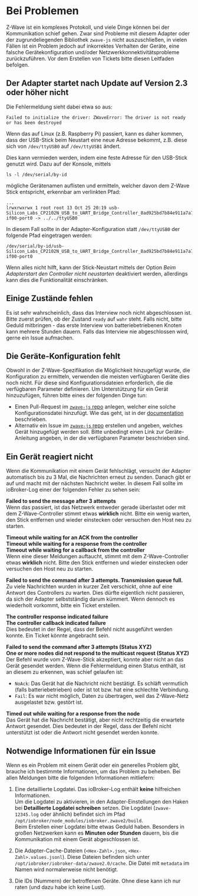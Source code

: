 # Bei Problemen

Z-Wave ist ein komplexes Protokoll, und viele Dinge können bei der Kommunikation schief gehen. Zwar sind Probleme mit diesem Adapter oder der zugrundeliegenden Bibliothek `zwave-js` nicht auszuschließen, in vielen Fällen ist ein Problem jedoch auf inkorrektes Verhalten der Geräte, eine falsche Gerätekonfiguration und/oder Netzwerkkonnektivitätsprobleme zurückzuführen. Vor dem Erstellen von Tickets bitte diesen Leitfaden befolgen.

## Der Adapter startet nach Update auf Version 2.3 oder höher nicht

Die Fehlermeldung sieht dabei etwa so aus:

```
Failed to initialize the driver: ZWaveError: The driver is not ready or has been destroyed
```

Wenn das auf Linux (z.B. Raspberry Pi) passiert, kann es daher kommen, dass der USB-Stick beim Neustart eine neue Adresse bekommt, z.B. diese sich von `/dev/ttyUSB0` auf `/dev/ttyUSB1` ändert.

Dies kann vermieden werden, indem eine feste Adresse für den USB-Stick genutzt wird. Dazu auf der Konsole, mittels

```
ls -l /dev/serial/by-id
```

mögliche Gerätenamen auflisten und ermitteln, welcher davon dem Z-Wave Stick entspricht, erkennbar am verlinkten Pfad:

```
...
lrwxrwxrwx 1 root root 13 Oct 25 20:19 usb-Silicon_Labs_CP2102N_USB_to_UART_Bridge_Controller_8ad925bd7b84e911a7a7a1d6217343c2-if00-port0 -> ../../ttyUSB0
```

In diesem Fall sollte in der Adapter-Konfiguration statt `/dev/ttyUSB0` der folgende Pfad eingetragen werden:

```
/dev/serial/by-id/usb-Silicon_Labs_CP2102N_USB_to_UART_Bridge_Controller_8ad925bd7b84e911a7a7a1d6217343c2-if00-port0
```

Wenn alles nicht hilft, kann der Stick-Neustart mittels der Option _Beim Adapterstart den Controller nicht neustarten_ deaktiviert werden, allerdings kann dies die Funktionalität einschränken.

## Einige Zustände fehlen

Es ist sehr wahrscheinlich, dass das Interview noch nicht abgeschlossen ist. Bitte zuerst prüfen, ob der Zustand `ready` auf `wahr` steht. Falls nicht, bitte Geduld mitbringen - das erste Interview von batteriebetriebenen Knoten kann mehrere Stunden dauern. Falls das Interview nie abgeschlossen wird, gerne ein Issue aufmachen.

## Die Geräte-Konfiguration fehlt

Obwohl in der Z-Wave-Spezifikation die Möglichkeit hinzugefügt wurde, die Konfiguration zu ermitteln, verwenden die meisten verfügbaren Geräte dies noch nicht. Für diese sind Konfigurationsdateien erforderlich, die die verfügbaren Parameter definieren. Um Unterstützung für ein Gerät hinzuzufügen, führen bitte eines der folgenden Dinge tun:

-   Einen Pull-Request im [`zwave-js` repo](https://github.com/AlCalzone/node-zwave-js) anlegen, welcher eine solche Konfigurationsdatei hinzufügt. Wie das geht, ist in der [documentation](https://alcalzone.github.io/node-zwave-js/#/development/config-files) beschrieben.
-   Alternativ ein Issue im [`zwave-js` repo](https://github.com/AlCalzone/node-zwave-js) erstellen und angeben, welches Gerät hinzugefügt werden soll. Bitte unbedingt einen Link zur Geräte-Anleitung angeben, in der die verfügbaren Parameter beschrieben sind.

## Ein Gerät reagiert nicht

Wenn die Kommunikation mit einem Gerät fehlschlägt, versucht der Adapter automatisch bis zu 3 Mal, die Nachrichten erneut zu senden. Danach gibt er auf und macht mit der nächsten Nachricht weiter. In diesem Fall sollte im ioBroker-Log einer der folgenden Fehler zu sehen sein:

**Failed to send the message after 3 attempts**  
Wenn das passiert, ist das Netzwerk entweder gerade überlastet oder mit dem Z-Wave-Controller stimmt etwas **wirklich** nicht. Bitte ein wenig warten, den Stick entfernen und wieder einstecken oder versuchen den Host neu zu starten.

**Timeout while waiting for an ACK from the controller**  
**Timeout while waiting for a response from the controller**  
**Timeout while waiting for a callback from the controller**  
Wenn eine dieser Meldungen auftaucht, stimmt mit dem Z-Wave-Controller etwas **wirklich** nicht. Bitte den Stick entfernen und wieder einstecken oder versuchen den Host neu zu starten.

**Failed to send the command after 3 attempts. Transmission queue full.**  
Zu viele Nachrichten wurden in kurzer Zeit verschickt, ohne auf eine Antwort des Controllers zu warten. Dies dürfte eigentlich nicht passieren, da sich der Adapter selbstständig darum kümmert. Wenn dennoch es wiederholt vorkommt, bitte ein Ticket erstellen.

**The controller response indicated failure**  
**The controller callback indicated failure**  
Dies bedeutet in der Regel, dass der Befehl nicht ausgeführt werden konnte. Ein Ticket könnte angebracht sein.

**Failed to send the command after 3 attempts (Status XYZ)**  
**One or more nodes did not respond to the multicast request (Status XYZ)**  
Der Befehl wurde vom Z-Wave-Stick akzeptiert, konnte aber nicht an das Gerät gesendet werden. Wenn die Fehlermeldung einen Status enthält, ist an diesem zu erkennen, was schief gelaufen ist:

-   `NoAck`: Das Gerät hat die Nachricht nicht bestätigt. Es schläft vermutlich (falls batteriebetrieben) oder ist tot bzw. hat eine schlechte Verbindung.
-   `Fail`: Es war nicht möglich, Daten zu übertragen, weil das Z-Wave-Netz ausgelastet bzw. gestört ist.

**Timed out while waiting for a response from the node**  
Das Gerät hat die Nachricht bestätigt, aber nicht rechtzeitig die erwartete Antwort gesendet. Dies bedeutet in der Regel, dass der Befehl nicht unterstützt ist oder die Antwort nicht gesendet werden konnte.

## Notwendige Informationen für ein Issue

Wenn es ein Problem mit einem Gerät oder ein generelles Problem gibt, brauche ich bestimmte Informationen, um das Problem zu beheben. Bei allen Meldungen bitte die folgenden Informationen mitliefern:

1. Eine detaillierte Logdatei. Das ioBroker-Log enthält **keine** hilfreichen Informationen.  
   Um die Logdatei zu aktivieren, in den Adapter-Einstellungen den Haken bei **Detaillierte Logdatei schreiben** setzen. Die Logdatei (`zwave-12345.log` oder ähnlich) befindet sich im Pfad `/opt/iobroker/node_modules/iobroker.zwave2/build`.  
   Beim Erstellen einer Logdatei bitte etwas Geduld haben. Besonders in großen Netzwerken kann es **Minuten oder Stunden** dauern, bis die Kommunikation mit einem Gerät abgeschlossen ist.

2. Die Adapter-Cache-Dateien (`<Hex-Zahl>.json`, `<Hex-Zahl>.values.jsonl`). Diese Dateien befinden sich unter `/opt/iobroker/iobroker-data/zwave2.0/cache`. Die Datei mit `metadata` im Namen wird normalerweise nicht benötigt.

3. Die IDs (Nummern) der betroffenen Geräte. Ohne diese kann ich nur raten (und dazu habe ich keine Lust).

